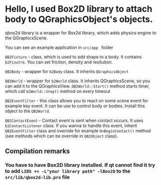 # Hello, I used Box2D library to attach body to QGraphicsObject's objects.

 qbox2d library is a wrapper for Box2d library, which adds physics engine to the QGraphicsScene.

You can see an example application in `src/app ` folder

`QB2Fixture` - class, which is used to add shape to a body. It contains `b2Fixutre`. You can set friction, density and resitution.

`QB2Body` - wrapper for `b2Body` class. It inherits `QGraphicsObject`

`QB2World` - wrapper for `b2World` class. It inherits QGraphicsScene, so you can add it to the QGraphicsView. `QB2World::Start()` method starts timer, which call `b2World::Step()` method on every timeout

`QB2EventFilter` - this class allows you to react on some scene event for example key event. It can be use to control body or bodies. Install this object to the `QB2World`.

`QB2ContactEvent` - Contact event is sent when contact occurs. It uses `b2ContactListener` class. If you wanna to handle this event, inherit `QB2EventFilter` class and override for example `OnBeginContact()` method (see methods which can be override in `QB2Object` class).

## Compilation remarks
### You have to have Box2D library installed. If qt cannot find it try to add `LIBS += -L"your library path" -lBox2D` to the `src/lib/qbox2d-lib.pro` file